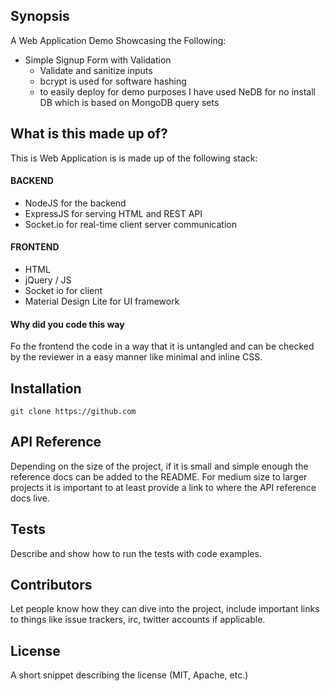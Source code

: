 ## Synopsis

A Web Application Demo Showcasing the Following:
* Simple Signup Form with Validation
    * Validate and sanitize inputs
    * bcrypt is used for software hashing
    * to easily deploy for demo purposes I have used NeDB for no install DB which is based on MongoDB query sets  

## What is this made up of?

This is Web Application is is made up of the following stack:

#### BACKEND
+ NodeJS for the backend
+ ExpressJS for serving HTML and REST API
+ Socket.io for real-time client server communication

#### FRONTEND
+ HTML
+ jQuery / JS
+ Socket io for client
+ Material Design Lite for UI framework


#### Why did you code this way

Fo the frontend the code in a way that it is untangled and can be checked by the reviewer in a easy manner like minimal and inline CSS.


## Installation

`git clone https://github.com`  

## API Reference

Depending on the size of the project, if it is small and simple enough the reference docs can be added to the README. For medium size to larger projects it is important to at least provide a link to where the API reference docs live.

## Tests

Describe and show how to run the tests with code examples.

## Contributors

Let people know how they can dive into the project, include important links to things like issue trackers, irc, twitter accounts if applicable.

## License

A short snippet describing the license (MIT, Apache, etc.)
